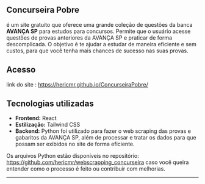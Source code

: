 ## **Concurseira Pobre**

é um site gratuito que oferece uma grande coleção de questões da banca **AVANÇA SP** para estudos para concursos.
Permite que o usuário acesse questões de provas anteriores da AVANÇA SP e praticar de forma descomplicada. 
O objetivo é te ajudar a estudar de maneira eficiente e sem custos, para que você tenha mais chances de sucesso nas suas provas.

## Acesso
link do site : https://hericmr.github.io/ConcurseiraPobre/


## Tecnologias utilizadas

- **Frontend:** React
- **Estilização:** Tailwind CSS
- **Backend:** Python foi utilizado para fazer o web scraping das provas e gabaritos da AVANÇA SP, além de processar e tratar os dados para que possam ser exibidos no site de forma eficiente.

Os arquivos Python estão disponíveis no repositório: https://github.com/hericmr/webscrapping_concurseira caso você queira entender como o processo é feito ou contribuir com melhorias.

---
